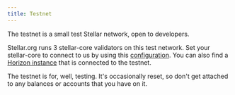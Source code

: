 ```yaml
---
title: Testnet
---
```


The testnet is a small test Stellar network, open to developers. 

Stellar.org runs 3 stellar-core validators on this test network. Set your stellar-core to connect to us by using this [configuration](https://github.com/stellar/stellar-core/blob/master/docs/stellar-core_testnet.cfg). You can also find a [Horizon instance]((https://horizon-testnet.stellar.org/)) that is connected to the testnet.

The testnet is for, well, testing. It's occasionally reset, so don't get attached to any balances or accounts that you have on it.
